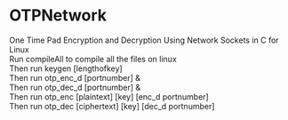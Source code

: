 # OTPNetwork
One Time Pad Encryption and Decryption Using Network Sockets in C for Linux<br/>
Run compileAll to compile all the files on linux<br/>
Then run keygen [lengthofkey]<br/>
Then run otp_enc_d [portnumber] &<br/>
Then run otp_dec_d [portnumber] &<br/>
Then run otp_enc [plaintext] [key] [enc_d portnumber]<br/>
Then run otp_dec [ciphertext] [key] [dec_d portnumber]<br/>
